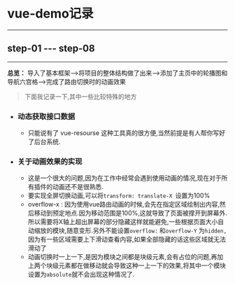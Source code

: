 # vue-demo记录

---

## step-01 --- step-08

---

**总览：** 导入了基本框架-->将项目的整体结构做了出来-->添加了主页中的轮播图和导航六宫格-->完成了路由切换时的动画效果

> 下面我记录一下,其中一些比较特殊的地方

+ ### 动态获取接口数据
  + 只能说有了 vue-resourse 这种工具真的很方便,当然前提是有人帮你写好了后台系统.

+ ### 关于动画效果的实现

  + 这是一个很大的问题,因为在工作中经常会遇到使用动画的情况,现在对于所有插件的动画还不是很熟悉.
  + 要实现全屏切换动画,可以将`transform: translate-X `设置为100%
  + overflow-x : 因为使用vue路由动画的时候,会先在指定区域绘制出内容,然后移动到预定地点.因为移动范围是100%,这就导致了页面被撑开到屏幕外.所以需要将X轴上超出屏幕的部分隐藏这样就能避免,一些根据页面大小自动缩放的模块,随意变形.另外不能设置`overflow:` 和`overflow-Y` 为`hidden,`因为有一些区域需要上下滑动查看内容,如果全部隐藏的话这些区域就无法滑动了
  + 动画切换时一上一下,是因为模块之间都是块级元素,会有占位的问题,再加上两个块级元素都在做移动就会导致这种一上一下的效果,将其中一个模块设置为`absolute`就不会出现这种情况了.

